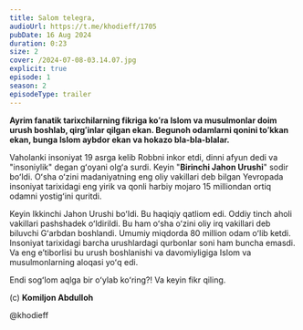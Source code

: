 ```yaml
---
title: Salom telegra,
audioUrl: https://t.me/khodieff/1705
pubDate: 16 Aug 2024
duration: 0:23
size: 2
cover: /2024-07-08-03.14.07.jpg
explicit: true
episode: 1
season: 2
episodeType: trailer
---
```

**Ayrim fanatik tarixchilarning fikriga koʻra Islom va musulmonlar doim urush boshlab, qirgʻinlar qilgan ekan. Begunoh odamlarni qonini toʻkkan ekan, bunga Islom aybdor ekan va hokazo bla-bla-blalar.** 



Vaholanki insoniyat 19 asrga kelib Robbni inkor etdi, dinni afyun dedi va "insoniylik" degan gʻoyani olgʻa surdi. Keyin "**Birinchi Jahon Urushi**" sodir boʻldi. Oʻsha oʻzini madaniyatning eng oliy vakillari deb bilgan Yevropada insoniyat tarixidagi eng yirik va qonli harbiy mojaro 15 milliondan ortiq odamni yostigʻini quritdi. 



Keyin Ikkinchi Jahon Urushi boʻldi. Bu haqiqiy qatliom edi. Oddiy tinch aholi vakillari pashshadek oʻldirildi. Bu ham oʻsha oʻzini oliy irq vakillari deb biluvchi Gʻarbdan boshlandi. Umumiy miqdorda 80 million odam oʻlib ketdi. Insoniyat tarixidagi barcha urushlardagi qurbonlar soni ham buncha emasdi. Va eng eʼtiborlisi bu urush boshlanishi va davomiyligiga Islom va musulmonlarning aloqasi yoʻq edi.



Endi sogʻlom aqlga bir oʻylab koʻring?! Va keyin fikr qiling.



(c) **Komiljon Abdulloh**



@khodieff